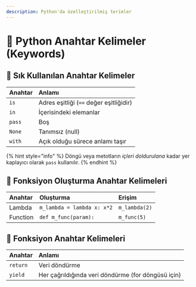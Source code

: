 ```yaml
---
description: Python'da özelleştirilmiş terimler
---
```


# 🔑 Python Anahtar Kelimeler \(Keywords\)

## 🌟 Sık Kullanılan Anahtar Kelimeler

| Anahtar | Anlamı |
| :--- | :--- |
| `is` | Adres eşitliği \(`==` değer eşitliğidir\) |
| `in` | İçerisindeki elemanlar |
| `pass` | Boş |
| `None` | Tanımsız \(null\) |
| `with` | Açık olduğu sürece anlamı taşır |

{% hint style="info" %}
Döngü veya metotların _içleri doldurulana_ kadar yer kaplayıcı olarak `pass` kullanılır.
{% endhint %}

## 💠 Fonksiyon Oluşturma Anahtar Kelimeleri

| Anahtar | Oluşturma | Erişim |
| :--- | :--- | :--- |
| Lambda | `m_lambda = lambda x: x*2` | `m_lambda(2)` |
| Function | `def m_func(param):` | `m_func(5)` |

## 💎 Fonksiyon Anahtar Kelimeleri

| Anahtar | Anlamı |
| :--- | :--- |
| `return` | Veri döndürme |
| `yield` | Her çağrıldığında veri döndürme \(for döngüsü için\) |


